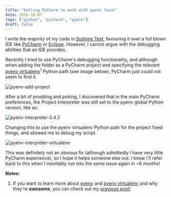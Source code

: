 ```yaml
---
title: "Getting PyCharm to work with pyenv local"
date: 2015-10-07
tags: ["python", "pycharm", "pyenv"]
draft: false
---
```

I write the majority of my code in [Sublime Text][sublime], favouring it over a full blown IDE like [PyCharm][pycharm] or [Eclipse][eclipse]. However, I cannot argue with the debugging abilities that an IDE provides.

Recently I tried to use PyCharm's debugging functionality, and although when adding the folder as a PyCharm project and specifying the relevant [pyenv virtualenv][pyenv-virtualenv]<sup>1</sup> Python path (see image below), PyCharm just could not seem to find it.

![pyenv-add-project][pyenv-add-project]

After a bit of prodding and poking, I discovered that in the main PyCharm preferences, the Project Interpreter was still set to the pyenv global Python version, like so:

![pyenv-interpreter-3.4.3][pyenv-interpreter-3.4.3]

Changing this to use the pyenv virtualenv Python path for the project fixed things, and allowed me to debug my script.

![pyenv-interpreter-virtualenv][pyenv-interpreter-virtualenv]

This was definitely not an obvious fix (although admittedly I have very little PyCharm experience), so I hope it helps someone else out. I know I'll refer back to this when I inevitably run into the same issue again in ~6 months!

**Notes:**

1. If you want to learn more about [pyenv][pyenv] and [pyenv virtualenv][pyenv-virtualenv] and why they're **awesome**, you can check out my [previous post!][previous-post]



<!--- Links -->

[sublime]: http://www.sublimetext.com/3
[pycharm]: https://www.jetbrains.com/pycharm/
[eclipse]: https://eclipse.org/
[pyenv-add-project]: /img/2015-10-07-pycharm-with-pyenv/pycharm-add-project.png
[pyenv-interpreter-3.4.3]: /img/2015-10-07-pycharm-with-pyenv/pycharm-project-interpreter-3.4.3.png
[pyenv-interpreter-virtualenv]: /img/2015-10-07-pycharm-with-pyenv/pycharm-project-interpreter-virtualenv.png
[pyenv]: https://github.com/yyuu/pyenv
[pyenv-virtualenv]: https://github.com/yyuu/pyenv-virtualenv
[previous-post]: /setting-up-pyenv-virtualenv.html

